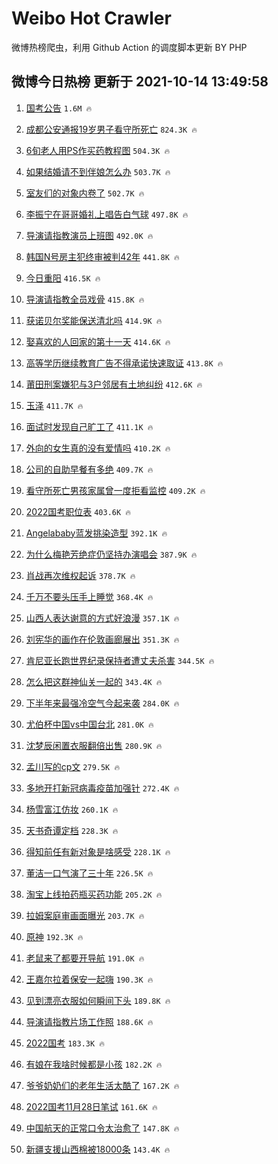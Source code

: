# Weibo Hot Crawler 



微博热榜爬虫，利用 Github Action 的调度脚本更新 BY PHP 


## 微博今日热榜 更新于 2021-10-14 13:49:58 
1. [国考公告](https://s.weibo.com/weibo?q=%23%E5%9B%BD%E8%80%83%E5%85%AC%E5%91%8A%23&Refer=top) `1.6M 🔥` 

1. [成都公安通报19岁男子看守所死亡](https://s.weibo.com/weibo?q=%23%E6%88%90%E9%83%BD%E5%85%AC%E5%AE%89%E9%80%9A%E6%8A%A519%E5%B2%81%E7%94%B7%E5%AD%90%E7%9C%8B%E5%AE%88%E6%89%80%E6%AD%BB%E4%BA%A1%23&Refer=top) `824.3K 🔥` 

1. [6旬老人用PS作买药教程图](https://s.weibo.com/weibo?q=%236%E6%97%AC%E8%80%81%E4%BA%BA%E7%94%A8PS%E4%BD%9C%E4%B9%B0%E8%8D%AF%E6%95%99%E7%A8%8B%E5%9B%BE%23&Refer=top) `504.3K 🔥` 

1. [如果结婚请不到伴娘怎么办](https://s.weibo.com/weibo?q=%23%E5%A6%82%E6%9E%9C%E7%BB%93%E5%A9%9A%E8%AF%B7%E4%B8%8D%E5%88%B0%E4%BC%B4%E5%A8%98%E6%80%8E%E4%B9%88%E5%8A%9E%23&Refer=top) `503.7K 🔥` 

1. [室友们的对象内卷了](https://s.weibo.com/weibo?q=%23%E5%AE%A4%E5%8F%8B%E4%BB%AC%E7%9A%84%E5%AF%B9%E8%B1%A1%E5%86%85%E5%8D%B7%E4%BA%86%23&Refer=top) `502.7K 🔥` 

1. [李振宁在哥哥婚礼上唱告白气球](https://s.weibo.com/weibo?q=%23%E6%9D%8E%E6%8C%AF%E5%AE%81%E5%9C%A8%E5%93%A5%E5%93%A5%E5%A9%9A%E7%A4%BC%E4%B8%8A%E5%94%B1%E5%91%8A%E7%99%BD%E6%B0%94%E7%90%83%23&Refer=top) `497.8K 🔥` 

1. [导演请指教演员上班图](https://s.weibo.com/weibo?q=%23%E5%AF%BC%E6%BC%94%E8%AF%B7%E6%8C%87%E6%95%99%E6%BC%94%E5%91%98%E4%B8%8A%E7%8F%AD%E5%9B%BE%23&Refer=top) `492.0K 🔥` 

1. [韩国N号房主犯终审被判42年](https://s.weibo.com/weibo?q=%23%E9%9F%A9%E5%9B%BDN%E5%8F%B7%E6%88%BF%E4%B8%BB%E7%8A%AF%E7%BB%88%E5%AE%A1%E8%A2%AB%E5%88%A442%E5%B9%B4%23&Refer=top) `441.8K 🔥` 

1. [今日重阳](https://s.weibo.com/weibo?q=%23%E4%BB%8A%E6%97%A5%E9%87%8D%E9%98%B3%23&Refer=top) `416.5K 🔥` 

1. [导演请指教全员戏骨](https://s.weibo.com/weibo?q=%23%E5%AF%BC%E6%BC%94%E8%AF%B7%E6%8C%87%E6%95%99%E5%85%A8%E5%91%98%E6%88%8F%E9%AA%A8%23&Refer=top) `415.8K 🔥` 

1. [获诺贝尔奖能保送清北吗](https://s.weibo.com/weibo?q=%23%E8%8E%B7%E8%AF%BA%E8%B4%9D%E5%B0%94%E5%A5%96%E8%83%BD%E4%BF%9D%E9%80%81%E6%B8%85%E5%8C%97%E5%90%97%23&Refer=top) `414.9K 🔥` 

1. [娶喜欢的人回家的第十一天](https://s.weibo.com/weibo?q=%23%E5%A8%B6%E5%96%9C%E6%AC%A2%E7%9A%84%E4%BA%BA%E5%9B%9E%E5%AE%B6%E7%9A%84%E7%AC%AC%E5%8D%81%E4%B8%80%E5%A4%A9%23&Refer=top) `414.6K 🔥` 

1. [高等学历继续教育广告不得承诺快速取证](https://s.weibo.com/weibo?q=%23%E9%AB%98%E7%AD%89%E5%AD%A6%E5%8E%86%E7%BB%A7%E7%BB%AD%E6%95%99%E8%82%B2%E5%B9%BF%E5%91%8A%E4%B8%8D%E5%BE%97%E6%89%BF%E8%AF%BA%E5%BF%AB%E9%80%9F%E5%8F%96%E8%AF%81%23&Refer=top) `413.8K 🔥` 

1. [莆田刑案嫌犯与3户邻居有土地纠纷](https://s.weibo.com/weibo?q=%23%E8%8E%86%E7%94%B0%E5%88%91%E6%A1%88%E5%AB%8C%E7%8A%AF%E4%B8%8E3%E6%88%B7%E9%82%BB%E5%B1%85%E6%9C%89%E5%9C%9F%E5%9C%B0%E7%BA%A0%E7%BA%B7%23&Refer=top) `412.6K 🔥` 

1. [玉泽](https://s.weibo.com/weibo?q=%E7%8E%89%E6%B3%BD&Refer=top) `411.7K 🔥` 

1. [面试时发现自己旷工了](https://s.weibo.com/weibo?q=%23%E9%9D%A2%E8%AF%95%E6%97%B6%E5%8F%91%E7%8E%B0%E8%87%AA%E5%B7%B1%E6%97%B7%E5%B7%A5%E4%BA%86%23&Refer=top) `411.1K 🔥` 

1. [外向的女生真的没有爱情吗](https://s.weibo.com/weibo?q=%23%E5%A4%96%E5%90%91%E7%9A%84%E5%A5%B3%E7%94%9F%E7%9C%9F%E7%9A%84%E6%B2%A1%E6%9C%89%E7%88%B1%E6%83%85%E5%90%97%23&Refer=top) `410.2K 🔥` 

1. [公司的自助早餐有多绝](https://s.weibo.com/weibo?q=%23%E5%85%AC%E5%8F%B8%E7%9A%84%E8%87%AA%E5%8A%A9%E6%97%A9%E9%A4%90%E6%9C%89%E5%A4%9A%E7%BB%9D%23&Refer=top) `409.7K 🔥` 

1. [看守所死亡男孩家属曾一度拒看监控](https://s.weibo.com/weibo?q=%23%E7%9C%8B%E5%AE%88%E6%89%80%E6%AD%BB%E4%BA%A1%E7%94%B7%E5%AD%A9%E5%AE%B6%E5%B1%9E%E6%9B%BE%E4%B8%80%E5%BA%A6%E6%8B%92%E7%9C%8B%E7%9B%91%E6%8E%A7%23&Refer=top) `409.2K 🔥` 

1. [2022国考职位表](https://s.weibo.com/weibo?q=2022%E5%9B%BD%E8%80%83%E8%81%8C%E4%BD%8D%E8%A1%A8&Refer=top) `403.6K 🔥` 

1. [Angelababy蓝发挑染造型](https://s.weibo.com/weibo?q=%23Angelababy%E8%93%9D%E5%8F%91%E6%8C%91%E6%9F%93%E9%80%A0%E5%9E%8B%23&Refer=top) `392.1K 🔥` 

1. [为什么梅艳芳绝症仍坚持办演唱会](https://s.weibo.com/weibo?q=%23%E4%B8%BA%E4%BB%80%E4%B9%88%E6%A2%85%E8%89%B3%E8%8A%B3%E7%BB%9D%E7%97%87%E4%BB%8D%E5%9D%9A%E6%8C%81%E5%8A%9E%E6%BC%94%E5%94%B1%E4%BC%9A%23&Refer=top) `387.9K 🔥` 

1. [肖战再次维权起诉](https://s.weibo.com/weibo?q=%23%E8%82%96%E6%88%98%E5%86%8D%E6%AC%A1%E7%BB%B4%E6%9D%83%E8%B5%B7%E8%AF%89%23&Refer=top) `378.7K 🔥` 

1. [千万不要头压手上睡觉](https://s.weibo.com/weibo?q=%23%E5%8D%83%E4%B8%87%E4%B8%8D%E8%A6%81%E5%A4%B4%E5%8E%8B%E6%89%8B%E4%B8%8A%E7%9D%A1%E8%A7%89%23&Refer=top) `368.4K 🔥` 

1. [山西人表达谢意的方式好浪漫](https://s.weibo.com/weibo?q=%23%E5%B1%B1%E8%A5%BF%E4%BA%BA%E8%A1%A8%E8%BE%BE%E8%B0%A2%E6%84%8F%E7%9A%84%E6%96%B9%E5%BC%8F%E5%A5%BD%E6%B5%AA%E6%BC%AB%23&Refer=top) `357.1K 🔥` 

1. [刘宪华的画作在伦敦画廊展出](https://s.weibo.com/weibo?q=%23%E5%88%98%E5%AE%AA%E5%8D%8E%E7%9A%84%E7%94%BB%E4%BD%9C%E5%9C%A8%E4%BC%A6%E6%95%A6%E7%94%BB%E5%BB%8A%E5%B1%95%E5%87%BA%23&Refer=top) `351.3K 🔥` 

1. [肯尼亚长跑世界纪录保持者遭丈夫杀害](https://s.weibo.com/weibo?q=%23%E8%82%AF%E5%B0%BC%E4%BA%9A%E9%95%BF%E8%B7%91%E4%B8%96%E7%95%8C%E7%BA%AA%E5%BD%95%E4%BF%9D%E6%8C%81%E8%80%85%E9%81%AD%E4%B8%88%E5%A4%AB%E6%9D%80%E5%AE%B3%23&Refer=top) `344.5K 🔥` 

1. [怎么把这群神仙关一起的](https://s.weibo.com/weibo?q=%23%E6%80%8E%E4%B9%88%E6%8A%8A%E8%BF%99%E7%BE%A4%E7%A5%9E%E4%BB%99%E5%85%B3%E4%B8%80%E8%B5%B7%E7%9A%84%23&Refer=top) `343.4K 🔥` 

1. [下半年来最强冷空气今起来袭](https://s.weibo.com/weibo?q=%23%E4%B8%8B%E5%8D%8A%E5%B9%B4%E6%9D%A5%E6%9C%80%E5%BC%BA%E5%86%B7%E7%A9%BA%E6%B0%94%E4%BB%8A%E8%B5%B7%E6%9D%A5%E8%A2%AD%23&Refer=top) `284.0K 🔥` 

1. [尤伯杯中国vs中国台北](https://s.weibo.com/weibo?q=%23%E5%B0%A4%E4%BC%AF%E6%9D%AF%E4%B8%AD%E5%9B%BDvs%E4%B8%AD%E5%9B%BD%E5%8F%B0%E5%8C%97%23&Refer=top) `281.0K 🔥` 

1. [沈梦辰闲置衣服翻倍出售](https://s.weibo.com/weibo?q=%23%E6%B2%88%E6%A2%A6%E8%BE%B0%E9%97%B2%E7%BD%AE%E8%A1%A3%E6%9C%8D%E7%BF%BB%E5%80%8D%E5%87%BA%E5%94%AE%23&Refer=top) `280.9K 🔥` 

1. [孟川写的cp文](https://s.weibo.com/weibo?q=%23%E5%AD%9F%E5%B7%9D%E5%86%99%E7%9A%84cp%E6%96%87%23&Refer=top) `279.5K 🔥` 

1. [多地开打新冠病毒疫苗加强针](https://s.weibo.com/weibo?q=%23%E5%A4%9A%E5%9C%B0%E5%BC%80%E6%89%93%E6%96%B0%E5%86%A0%E7%97%85%E6%AF%92%E7%96%AB%E8%8B%97%E5%8A%A0%E5%BC%BA%E9%92%88%23&Refer=top) `272.4K 🔥` 

1. [杨雪富江仿妆](https://s.weibo.com/weibo?q=%E6%9D%A8%E9%9B%AA%E5%AF%8C%E6%B1%9F%E4%BB%BF%E5%A6%86&Refer=top) `260.1K 🔥` 

1. [天书奇谭定档](https://s.weibo.com/weibo?q=%23%E5%A4%A9%E4%B9%A6%E5%A5%87%E8%B0%AD%E5%AE%9A%E6%A1%A3%23&Refer=top) `228.3K 🔥` 

1. [得知前任有新对象是啥感受](https://s.weibo.com/weibo?q=%23%E5%BE%97%E7%9F%A5%E5%89%8D%E4%BB%BB%E6%9C%89%E6%96%B0%E5%AF%B9%E8%B1%A1%E6%98%AF%E5%95%A5%E6%84%9F%E5%8F%97%23&Refer=top) `228.1K 🔥` 

1. [董洁一口气演了三十年](https://s.weibo.com/weibo?q=%23%E8%91%A3%E6%B4%81%E4%B8%80%E5%8F%A3%E6%B0%94%E6%BC%94%E4%BA%86%E4%B8%89%E5%8D%81%E5%B9%B4%23&Refer=top) `226.5K 🔥` 

1. [淘宝上线拍药瓶买药功能](https://s.weibo.com/weibo?q=%23%E6%B7%98%E5%AE%9D%E4%B8%8A%E7%BA%BF%E6%8B%8D%E8%8D%AF%E7%93%B6%E4%B9%B0%E8%8D%AF%E5%8A%9F%E8%83%BD%23&Refer=top) `205.2K 🔥` 

1. [拉姆案庭审画面曝光](https://s.weibo.com/weibo?q=%23%E6%8B%89%E5%A7%86%E6%A1%88%E5%BA%AD%E5%AE%A1%E7%94%BB%E9%9D%A2%E6%9B%9D%E5%85%89%23&Refer=top) `203.7K 🔥` 

1. [原神](https://s.weibo.com/weibo?q=%E5%8E%9F%E7%A5%9E&Refer=top) `192.3K 🔥` 

1. [老鼠来了都要开导航](https://s.weibo.com/weibo?q=%23%E8%80%81%E9%BC%A0%E6%9D%A5%E4%BA%86%E9%83%BD%E8%A6%81%E5%BC%80%E5%AF%BC%E8%88%AA%23&Refer=top) `191.0K 🔥` 

1. [王嘉尔拉着保安一起嗨](https://s.weibo.com/weibo?q=%23%E7%8E%8B%E5%98%89%E5%B0%94%E6%8B%89%E7%9D%80%E4%BF%9D%E5%AE%89%E4%B8%80%E8%B5%B7%E5%97%A8%23&Refer=top) `190.3K 🔥` 

1. [见到漂亮衣服如何瞬间下头](https://s.weibo.com/weibo?q=%23%E8%A7%81%E5%88%B0%E6%BC%82%E4%BA%AE%E8%A1%A3%E6%9C%8D%E5%A6%82%E4%BD%95%E7%9E%AC%E9%97%B4%E4%B8%8B%E5%A4%B4%23&Refer=top) `189.8K 🔥` 

1. [导演请指教片场工作照](https://s.weibo.com/weibo?q=%23%E5%AF%BC%E6%BC%94%E8%AF%B7%E6%8C%87%E6%95%99%E7%89%87%E5%9C%BA%E5%B7%A5%E4%BD%9C%E7%85%A7%23&Refer=top) `188.6K 🔥` 

1. [2022国考](https://s.weibo.com/weibo?q=2022%E5%9B%BD%E8%80%83&Refer=top) `183.3K 🔥` 

1. [有娘在我啥时候都是小孩](https://s.weibo.com/weibo?q=%23%E6%9C%89%E5%A8%98%E5%9C%A8%E6%88%91%E5%95%A5%E6%97%B6%E5%80%99%E9%83%BD%E6%98%AF%E5%B0%8F%E5%AD%A9%23&Refer=top) `182.2K 🔥` 

1. [爷爷奶奶们的老年生活太酷了](https://s.weibo.com/weibo?q=%23%E7%88%B7%E7%88%B7%E5%A5%B6%E5%A5%B6%E4%BB%AC%E7%9A%84%E8%80%81%E5%B9%B4%E7%94%9F%E6%B4%BB%E5%A4%AA%E9%85%B7%E4%BA%86%23&Refer=top) `167.2K 🔥` 

1. [2022国考11月28日笔试](https://s.weibo.com/weibo?q=%232022%E5%9B%BD%E8%80%8311%E6%9C%8828%E6%97%A5%E7%AC%94%E8%AF%95%23&Refer=top) `161.6K 🔥` 

1. [中国航天的正常口令太治愈了](https://s.weibo.com/weibo?q=%23%E4%B8%AD%E5%9B%BD%E8%88%AA%E5%A4%A9%E7%9A%84%E6%AD%A3%E5%B8%B8%E5%8F%A3%E4%BB%A4%E5%A4%AA%E6%B2%BB%E6%84%88%E4%BA%86%23&Refer=top) `147.8K 🔥` 

1. [新疆支援山西棉被18000条](https://s.weibo.com/weibo?q=%23%E6%96%B0%E7%96%86%E6%94%AF%E6%8F%B4%E5%B1%B1%E8%A5%BF%E6%A3%89%E8%A2%AB18000%E6%9D%A1%23&Refer=top) `143.4K 🔥` 

